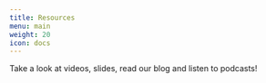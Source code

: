 ```yaml
---
title: Resources
menu: main
weight: 20
icon: docs
---
```


Take a look at videos, slides, read our blog and listen to podcasts!
